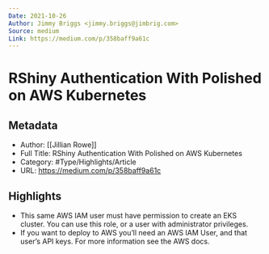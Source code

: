 ```yaml
---
Date: 2021-10-26
Author: Jimmy Briggs <jimmy.briggs@jimbrig.com>
Source: medium
Link: https://medium.com/p/358baff9a61c
---
```

# RShiny Authentication With Polished on AWS Kubernetes

## Metadata
- Author: [[Jillian Rowe]]
- Full Title: RShiny Authentication With Polished on AWS Kubernetes
- Category: #Type/Highlights/Article
- URL: https://medium.com/p/358baff9a61c

## Highlights
- This same AWS IAM user must have permission to create an EKS cluster. You can use this role, or a user with administrator privileges.
- If you want to deploy to AWS you’ll need an AWS IAM User, and that user’s API keys. For more information see the AWS docs.
